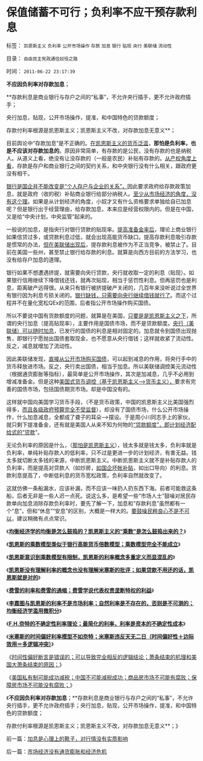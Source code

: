 # 保值储蓄不可行；负利率不应干预存款利息

标签： `凯恩斯主义` `负利率` `公开市场操作` `存款` `加息` `银行` `贴现` `央行` `美联储` `流动性` 

目录： `自由民主宪政通往奴役之路`

时间： `2011-06-22 23:17:39`

**不应因负利率对存款加息**；

**存款利息是商业银行与存户之间的“私事”，不允许央行插手，更不允许政府插手；

央行加息，贴现，公开市场操作，提准，和中国特色的贷款额度；

存款付利率根源是凯恩斯主义；凯恩斯主义不改，对存款加息无意义**；

目前舆论中“存款加息”是不正确的。[在凯恩斯主义的货币泛滥](../../../2011/6/21/讲政治的保障房中的凯恩斯主义.md)，**那怕是负利率，也是不应该对存款加息的**。原因非常简单，有存款的是公民，没有存款的也是纳税人。从道义上看，绝没有让没存款的（一般是农民）补贴有存款的。[从产权角度上看](../../../2011/6/21/讲政治的保障房中的凯恩斯主义.md)，存款是存户和商业银行之间的契约关系，和中央银行没有什么相关，跟政府更没有相干。

[银行是国企并不能改变是“个人存户与企业的关系”，](../../../2010/6/8/免费的午餐？国民可以接受存款风险吗？.md)因此要求政府给存款政策加息，就是政府（收的税）补贴商业银行给部分纳税人。[至少从市场经济的角度，没有这个理](../../../2011/6/21/国民性本善，监管欲望就是邪恶.md)。如果是从计划经济的角度，小奴才又有什么资格要求单独给自已加息呢？但是银行出于经营理由，给存款加息，本来应是经营权限内的。但是在中国，又是给“中央计划，中央监管”起来的。

一般说的加息，是指央行对银行贷款的贴现率。[提高准备金率后](../../../2011/5/12/中国特色的准备金率有什么特色？.md)，理论上商业银行如果信贷过多，或贷款利息过低，就会出现高能货币缺口。提高存款利息吸引存款是惯常的办法，[但在美联储出现后](../../../2011/1/20/私有化货币（国家信用＝商业透资），美元和国际化.md)，提存款利息被作为不正当竞争，被禁止了。目前在美国一些州，甚至禁止银行给存款的利息。就算是向西方目前的方法学习，也没有给存户加息的道理。

银行如果不想遭遇挤提，就需要向央行贷款，央行就收取一定的利息（贴现）。如果银行信用继续下降借钱还钱，就再次贴现，相当于惩罚性利息。但再惩罚也是利息，距离破产远得很。从来只有银行被挤提破产关闭的，几百年来没听说过全世界有银行因为利息亏损关闭的。[银行缺钱，只需要向央行继续借钱就行了](../../../2010/1/28/投机如何才能危害社会？.md)。而这个过程并不在量化宽松QEx的范围，后者指公开市场操作购买国债。

所以不要说中国有货款额度的问题，就算是在美国，[只要是是凯恩斯主义之下](../../../2011/6/6/鼓捣均衡经济学的均衡和凯恩斯主义的乘数.md)，所谓的央行加息（提高贴现率），主要作用是国债市场，而不是贷款额度。[央行（美联储）可以随时加息](../../../2011/6/7/凯恩斯乘数模型源于银行储备金备数模型.md)，已发行的国债的利息是相对固定的。加息就令到国债出现抛售，即银行宁愿抛出国债套取现金，也不愿意从央行借钱；这样就收紧了流动性。反之，减息就增加了流动性。

因此美联储发现，[直接从公开市场购买国债](../../../2009/3/19/美联储增持国债，中国距离广场协议更近.md)，可以起到减息的作用，将央行手中的货币释放进市场。反之，央行卖出国债，相当于加息。所以美联储调控美元流动性（根据通货膨胀等指标），最简单是公开市场操作，其次是加减息，几乎不必用到增减准备金。但是这种[美国式货币调控（基于凯恩斯主义——>货币主义），](../../../2010/12/30/货币就是税收；货币发行私有化；.md)要求有完善的国债市场，包括国债期货市场。却是中国没有的。

这样就中国向美国学习货币手段，（不是货币政策，中国的凯恩斯主义比美国强烈得多，[而且各级政府预算完全不受监督](../../../2011/3/2/奥巴马叫停中国援美保障房，美国房价反弹.md)），却没有了国债市场，什么公开市场操作，什么加息减息，全都成了聋子的耳朵——>摆设。于是周小川同志手上的家伙，就只剩下提准备金，还有就是美国人从来不知为何物的[“贷款额度”，即计划经济配给式的“贷款](../../../2011/3/2/奥巴马叫停中国援美保障房，美国房价反弹.md)”。

无论负利率的原因是什么，（[那怕是凯恩斯主义](../../../2011/5/30/A股股价不高但似乎市盈率高的原因.md)），钱太多就是钱太多，负利率就是负利率，单纯补贴存款人的低利率，只不过是更进一步的计划经济，有害无益。钱太多就切断太多钱的来源，中断凯恩斯主义。中断凯恩斯主义就不是补贴存款人的负利率，而是提高对贷款人（如炒房，[如国企坏帐补贴](../../../2009/11/29/大萧条后凯恩斯主义和“坏帐过剩的危机”.md)，如出口导向）的利息。货款利息提高了，中断低利息的货币宽松政策，负利率自然就改变了。

这就仿佛一条船漏水，应该补漏，而不应该一味扔人扔东西下海。前者可能救这条船，后者无非是一些人迟一点死。说这么多，是希望一些“市场人士”鼓噪对居民存款单向加息消除存款负利率时，要先了解一下，加息和“存款利息”虽然都有一个“息”，但和“休息”“安息”的区别，大概是一样大的。[要鼓噪民粹良心不是不可以](../../../2010/12/13/呼吁股市计划经济的市场公害.md)，建议稍微有点点常识。

《[**均衡经济学的均衡是怎么鼓捣的？凯恩斯主义的“乘数”是怎么鼓捣出来的？**](../../../2011/6/6/鼓捣均衡经济学的均衡和凯恩斯主义的乘数.md)》

《[**凯恩斯的乘数模型类似于银行高能货币倍数模型；乘数模型完全不能成立**](../../../2011/6/7/凯恩斯乘数模型源于银行储备金备数模型.md)》

《[**凯恩斯意识到乘数模型有限制，凯恩斯的利率概念多重定义而显混乱的**](../../../2011/6/7/凯恩斯的利率概念混乱.md)》

《[**凯恩斯没有理解利率的概念也没有理解米塞斯的批评；如果贷款不用还的话，凯恩斯就是对的**](../../../2011/6/7/如果贷款是不用还的，凯恩斯可以是对的.md)》

《[**费雪的利率和费雪的通缩；费雪学说代表权贵垄断特权的利益**](../../../2011/6/15/费雪低利率和通缩论代表了权贵垄断特权的利益.md)》

《[**李嘉图与凯恩斯的利率不是市场利率；自然利率是不存在的，否则是不可测的；均衡经济学滥用微积分**](../../../2011/6/20/管理层应反思为“A股机构化”而妖魔化散户.md)》

《[**F.H.奈特的不确定性利率理论；最简化的利率，利率是资本的不确定性成本**](../../../2011/6/20/F.H.奈特的不确定性利率理论；最简化的利率，利率是资本的不确定性成本.md)》

《[**米塞斯的时间偏好利率模型不如奈特；米塞斯违反天无二日（时间偏好性＋边际效用＝多逻辑冲突）**](../../../2011/6/20/米塞斯的时间偏好利率模型不如奈特.md)》

《[时间性偏好断言是错误的；可以导致完全相反的逻辑结论；萧条结束的机理和美国大萧条结束的原因；](../../../2011/6/20/奥地利学派时间性偏好断言是错误的.md)》

《[美国私有制可能成功减税；中国不可能减税成功；商品房市场不可能有腐败；保障房市场不可能没有腐败；](../../../2011/6/21/讲政治的保障房中的凯恩斯主义.md)》

《**不应因负利率对存款加息**；**存款利息是商业银行与存户之间的“私事”，不允许央行插手，更不允许政府插手；央行加息，贴现，公开市场操作，提准，和中国特色的贷款额度；

存款付利率根源是凯恩斯主义；凯恩斯主义不改，对存款加息无意义**；》



前一篇：[加息是心理上的靴子，对行情没有实质影响](../../../2011/6/22/加息是心理上的靴子，对行情没有实质影响.md)

后一篇：[市场经济没有通货膨胀和经济危机](../../../2011/6/22/市场经济没有通货膨胀和经济危机.md)